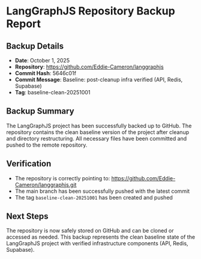 # LangGraphJS Repository Backup Report

## Backup Details

- **Date**: October 1, 2025
- **Repository**: https://github.com/Eddie-Cameron/langgraphjs
- **Commit Hash**: 5646c01f
- **Commit Message**: Baseline: post-cleanup infra verified (API, Redis, Supabase)
- **Tag**: baseline-clean-20251001

## Backup Summary

The LangGraphJS project has been successfully backed up to GitHub. The repository contains the clean baseline version of the project after cleanup and directory restructuring. All necessary files have been committed and pushed to the remote repository.

## Verification

- The repository is correctly pointing to: https://github.com/Eddie-Cameron/langgraphjs.git
- The main branch has been successfully pushed with the latest commit
- The tag `baseline-clean-20251001` has been created and pushed

## Next Steps

The repository is now safely stored on GitHub and can be cloned or accessed as needed. This backup represents the clean baseline state of the LangGraphJS project with verified infrastructure components (API, Redis, Supabase).